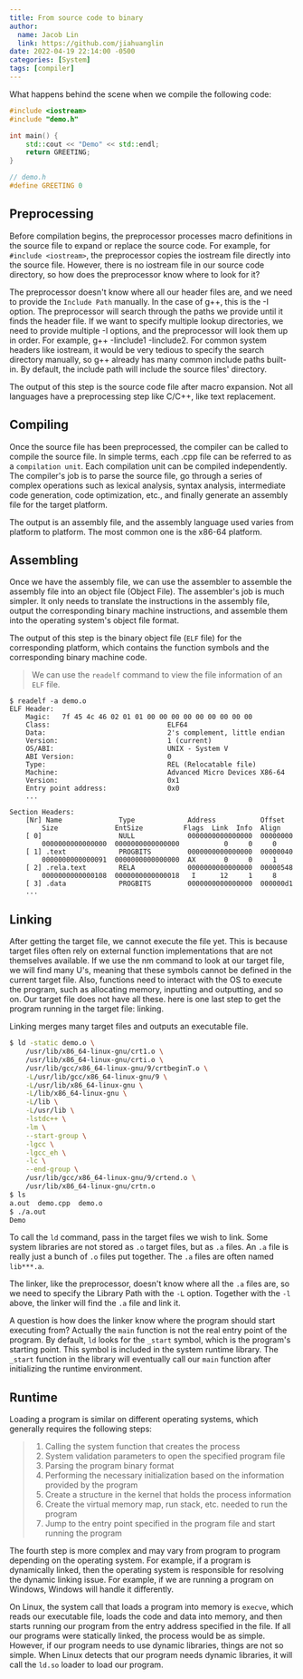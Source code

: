 ```yaml
---
title: From source code to binary
author:
  name: Jacob Lin
  link: https://github.com/jiahuanglin
date: 2022-04-19 22:14:00 -0500
categories: [System]
tags: [compiler]
---
```


What happens behind the scene when we compile the following code:

```c++
#include <iostream>
#include "demo.h"

int main() {
    std::cout << "Demo" << std::endl;
    return GREETING;
}

// demo.h
#define GREETING 0
```

## Preprocessing
Before compilation begins, the preprocessor processes macro definitions in the source file to expand or replace the source code. For example, for `#include <iostream>`, the preprocessor copies the iostream file directly into the source file. However, there is no iostream file in our source code directory, so how does the preprocessor know where to look for it?

The preprocessor doesn't know where all our header files are, and we need to provide the `Include Path` manually. In the case of g++, this is the -I option. The preprocessor will search through the paths we provide until it finds the header file. If we want to specify multiple lookup directories, we need to provide multiple -I options, and the preprocessor will look them up in order. For example, g++ -Iinclude1 -Iinclude2. For common system headers like iostream, it would be very tedious to specify the search directory manually, so g++ already has many common include paths built-in. By default, the include path will include the source files' directory.

The output of this step is the source code file after macro expansion. Not all languages have a preprocessing step like C/C++, like text replacement.

## Compiling
Once the source file has been preprocessed, the compiler can be called to compile the source file. In simple terms, each .cpp file can be referred to as a `compilation unit`. Each compilation unit can be compiled independently. The compiler's job is to parse the source file, go through a series of complex operations such as lexical analysis, syntax analysis, intermediate code generation, code optimization, etc., and finally generate an assembly file for the target platform.

The output is an assembly file, and the assembly language used varies from platform to platform. The most common one is the x86-64 platform.

## Assembling
Once we have the assembly file, we can use the assembler to assemble the assembly file into an object file (Object File). The assembler's job is much simpler. It only needs to translate the instructions in the assembly file, output the corresponding binary machine instructions, and assemble them into the operating system's object file format.

The output of this step is the binary object file (`ELF` file) for the corresponding platform, which contains the function symbols and the corresponding binary machine code.

> We can use the `readelf` command to view the file information of an `ELF` file.
```
$ readelf -a demo.o
ELF Header:
    Magic:   7f 45 4c 46 02 01 01 00 00 00 00 00 00 00 00 00
    Class:                             ELF64
    Data:                              2's complement, little endian
    Version:                           1 (current)
    OS/ABI:                            UNIX - System V
    ABI Version:                       0
    Type:                              REL (Relocatable file)
    Machine:                           Advanced Micro Devices X86-64
    Version:                           0x1
    Entry point address:               0x0
    ...

Section Headers:
    [Nr] Name              Type             Address           Offset
        Size              EntSize          Flags  Link  Info  Align
    [ 0]                   NULL             0000000000000000  00000000
        0000000000000000  0000000000000000           0     0     0
    [ 1] .text             PROGBITS         0000000000000000  00000040
        0000000000000091  0000000000000000  AX       0     0     1
    [ 2] .rela.text        RELA             0000000000000000  00000548
        0000000000000108  0000000000000018   I      12     1     8
    [ 3] .data             PROGBITS         0000000000000000  000000d1
    ...
```

## Linking
After getting the target file, we cannot execute the file yet. This is because target files often rely on external function implementations that are not themselves available. If we use the nm command to look at our target file, we will find many U's, meaning that these symbols cannot be defined in the current target file. Also, functions need to interact with the OS to execute the program, such as allocating memory, inputting and outputting, and so on. Our target file does not have all these. here is one last step to get the program running in the target file: linking.

Linking merges many target files and outputs an executable file.
 
```Bash
$ ld -static demo.o \
    /usr/lib/x86_64-linux-gnu/crt1.o \
    /usr/lib/x86_64-linux-gnu/crti.o \
    /usr/lib/gcc/x86_64-linux-gnu/9/crtbeginT.o \
    -L/usr/lib/gcc/x86_64-linux-gnu/9 \
    -L/usr/lib/x86_64-linux-gnu \
    -L/lib/x86_64-linux-gnu \
    -L/lib \
    -L/usr/lib \
    -lstdc++ \
    -lm \
    --start-group \
    -lgcc \
    -lgcc_eh \
    -lc \
    --end-group \
    /usr/lib/gcc/x86_64-linux-gnu/9/crtend.o \
    /usr/lib/x86_64-linux-gnu/crtn.o
$ ls
a.out  demo.cpp  demo.o
$ ./a.out
Demo
```

To call the `ld` command, pass in the target files we wish to link. Some system libraries are not stored as `.o` target files, but as `.a` files. An `.a` file is really just a bunch of `.o` files put together. The `.a` files are often named `lib***.a`. 

The linker, like the preprocessor, doesn't know where all the `.a` files are, so we need to specify the Library Path with the `-L` option. Together with the `-l` above, the linker will find the `.a` file and link it.

A question is how does the linker know where the program should start executing from? Actually the `main` function is not the real entry point of the program. By default, `ld` looks for the `_start` symbol, which is the program's starting point. This symbol is included in the system runtime library. The `_start` function in the library will eventually call our `main` function after initializing the runtime environment.

## Runtime
Loading a program is similar on different operating systems, which generally requires the following steps:

> 1. Calling the system function that creates the process
> 2. System validation parameters to open the specified program file
> 3. Parsing the program binary format
> 4. Performing the necessary initialization based on the information provided by the program
> 5. Create a structure in the kernel that holds the process information
> 6. Create the virtual memory map, run stack, etc. needed to run the program
> 7. Jump to the entry point specified in the program file and start running the program

The fourth step is more complex and may vary from program to program depending on the operating system. For example, if a program is dynamically linked, then the operating system is responsible for resolving the dynamic linking issue. For example, if we are running a program on Windows, Windows will handle it differently.

On Linux, the system call that loads a program into memory is `execve`, which reads our executable file, loads the code and data into memory, and then starts running our program from the entry address specified in the file. If all our programs were statically linked, the process would be as simple. However, if our program needs to use dynamic libraries, things are not so simple. When Linux detects that our program needs dynamic libraries, it will call the `ld.so` loader to load our program.